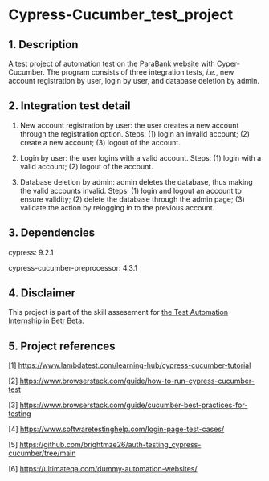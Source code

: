 # Cypress-Cucumber_test_project
## 1. Description
A test project of automation test on [the ParaBank website](https://parabank.parasoft.com/parabank/index.htm) with Cyper-Cucumber. The program consists of three integration tests, _i.e._, new account registration by user, login by user, and database deletion by admin.


## 2. Integration test detail
1. New account registration by user: the user creates a new account through the registration option. Steps: (1) login an invalid account; (2) create a new account; (3) logout of the account.

2. Login by user: the user logins with a valid account. Steps: (1) login with a valid account; (2) logout of the account.

3. Database deletion by admin: admin deletes the database, thus making the valid accounts invalid. Steps: (1) login and logout an account to ensure validity; (2) delete the database through the admin page; (3) validate the action by relogging in to the previous account.


## 3. Dependencies
cypress: 9.2.1

cypress-cucumber-preprocessor: 4.3.1


## 4. Disclaimer
This project is part of the skill assesement for [the Test Automation Internship in Betr Beta](https://www.linkedin.com/jobs/view/4030634711/?refId=5b062e36-47f5-41a1-87a7-88c6651d47f2&trackingId=or%2B%2Bj6JnQ%2Ba81XnxsNZhDg%3D%3D).


## 5. Project references
[1] https://www.lambdatest.com/learning-hub/cypress-cucumber-tutorial

[2] https://www.browserstack.com/guide/how-to-run-cypress-cucumber-test

[3] https://www.browserstack.com/guide/cucumber-best-practices-for-testing

[4] https://www.softwaretestinghelp.com/login-page-test-cases/

[5] https://github.com/brightmze26/auth-testing_cypress-cucumber/tree/main

[6] https://ultimateqa.com/dummy-automation-websites/
